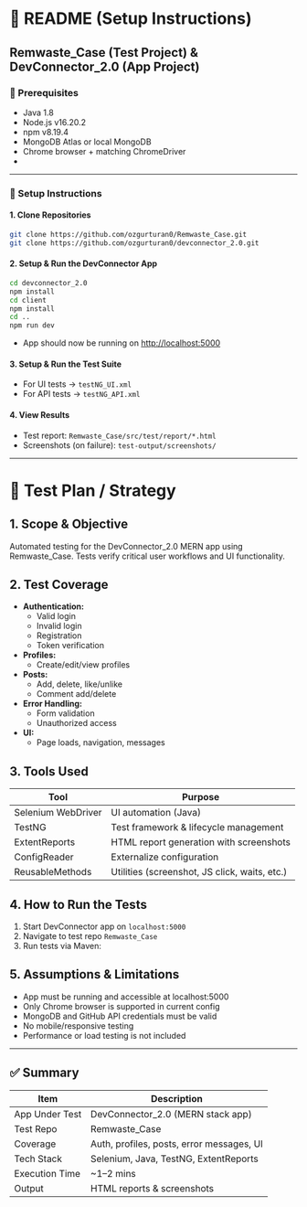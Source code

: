 # 📘 README (Setup Instructions)

## Remwaste\_Case (Test Project) & DevConnector\_2.0 (App Project)

### 🔧 Prerequisites

- Java 1.8
- Node.js v16.20.2
- npm v8.19.4
- MongoDB Atlas or local MongoDB
- Chrome browser + matching ChromeDriver
- 

---

### 🚀 Setup Instructions

#### 1. Clone Repositories

```bash
git clone https://github.com/ozgurturan0/Remwaste_Case.git
git clone https://github.com/ozgurturan0/devconnector_2.0.git
```

#### 2. Setup & Run the DevConnector App

```bash
cd devconnector_2.0
npm install
cd client
npm install
cd ..
npm run dev
```

- App should now be running on [http://localhost:5000](http://localhost:5000)

#### 3. Setup & Run the Test Suite


- For UI tests -> `testNG_UI.xml`
- For API tests -> `testNG_API.xml`

#### 4. View Results

- Test report: `Remwaste_Case/src/test/report/*.html`
- Screenshots (on failure): `test-output/screenshots/`

---

# 📄 Test Plan / Strategy

## 1. Scope & Objective

Automated testing for the DevConnector\_2.0 MERN app using Remwaste_Case. Tests verify critical user workflows and UI functionality.

## 2. Test Coverage

- **Authentication:**
  - Valid login
  - Invalid login
  - Registration
  - Token verification
- **Profiles:**
  - Create/edit/view profiles
- **Posts:**
  - Add, delete, like/unlike
  - Comment add/delete
- **Error Handling:**
  - Form validation
  - Unauthorized access
- **UI:**
  - Page loads, navigation, messages

## 3. Tools Used

| Tool               | Purpose                                       |
| ------------------ | --------------------------------------------- |
| Selenium WebDriver | UI automation (Java)                          |
| TestNG             | Test framework & lifecycle management         |
| ExtentReports      | HTML report generation with screenshots       |
| ConfigReader       | Externalize configuration                     |
| ReusableMethods    | Utilities (screenshot, JS click, waits, etc.) |

## 4. How to Run the Tests

1. Start DevConnector app on `localhost:5000`
2. Navigate to test repo `Remwaste_Case`
3. Run tests via Maven:



## 5. Assumptions & Limitations

- App must be running and accessible at localhost:5000
- Only Chrome browser is supported in current config
- MongoDB and GitHub API credentials must be valid
- No mobile/responsive testing
- Performance or load testing is not included

---

## ✅ Summary

| Item           | Description                               |
| -------------- | ----------------------------------------- |
| App Under Test | DevConnector\_2.0 (MERN stack app)        |
| Test Repo      | Remwaste\_Case                            |
| Coverage       | Auth, profiles, posts, error messages, UI |
| Tech Stack     | Selenium, Java, TestNG, ExtentReports     |
| Execution Time | \~1–2 mins                                |
| Output         | HTML reports & screenshots                |

